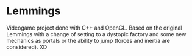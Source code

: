 # Lemmings
Videogame project done with C++ and OpenGL. Based on the original Lemmings with a change of setting to a dystopic factory and some new mechanics as portals or the ability to jump (forces and inertia are considered). 
XD
